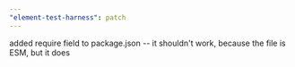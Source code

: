 ```yaml
---
"element-test-harness": patch
---
```


added require field to package.json -- it shouldn't work, because the file is ESM, but it does
